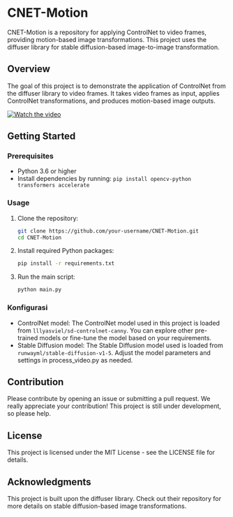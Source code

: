 # CNET-Motion
CNET-Motion is a repository for applying ControlNet to video frames, providing motion-based image transformations. This project uses the diffuser library for stable diffusion-based image-to-image transformation.

## Overview
The goal of this project is to demonstrate the application of ControlNet from the diffuser library to video frames. It takes video frames as input, applies ControlNet transformations, and produces motion-based image outputs.

[![Watch the video](https://img.youtube.com/vi/Kboe-q3fu2Q/0.jpg)](https://youtube.com/shorts/Kboe-q3fu2Q)

## Getting Started

### Prerequisites

- Python 3.6 or higher
- Install dependencies by running: `pip install opencv-python transformers accelerate`

### Usage

1. Clone the repository:
   ```bash
   git clone https://github.com/your-username/CNET-Motion.git
   cd CNET-Motion

2. Install required Python packages:
   ```bash
   pip install -r requirements.txt

3. Run the main script:
   ```bash
   python main.py

### Konfigurasi
- ControlNet model: The ControlNet model used in this project is loaded from `lllyasviel/sd-controlnet-canny`. You can explore other pre-trained models or fine-tune the model based on your requirements.
- Stable Diffusion model: The Stable Diffusion model used is loaded from `runwayml/stable-diffusion-v1-5`. Adjust the model parameters and settings in process_video.py as needed.

## Contribution
Please contribute by opening an issue or submitting a pull request. We really appreciate your contribution!
This project is still under development, so please help.

## License
This project is licensed under the MIT License - see the LICENSE file for details.

## Acknowledgments
This project is built upon the diffuser library. Check out their repository for more details on stable diffusion-based image transformations.
